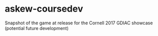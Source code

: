 # askew-coursedev
Snapshot of the game at release for the Cornell 2017 GDIAC showcase (potential future development)
